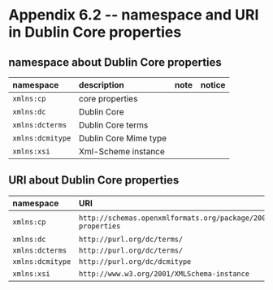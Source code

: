 # Appendix 6.2 -- namespace and URI in Dublin Core properties
## namespace about Dublin Core properties
| namespace | description | note | notice |
| :-- | :-- | :-- | :-- |
| `xmlns:cp` | core properties | | |
| `xmlns:dc` | Dublin Core | | |
| `xmlns:dcterms` | Dublin Core terms | | |
| `xmlns:dcmitype` | Dublin Core Mime type | | |
| `xmlns:xsi` | Xml-Scheme instance | | |

## URI about Dublin Core properties
| namespace | URI | description | note | notice |
| :-- | :-- | :-- | :-- | :-- |
| `xmlns:cp` | `http://schemas.openxmlformats.org/package/2006/metadata/core-properties` | core properties | | |
| `xmlns:dc` | `http://purl.org/dc/terms/` | | |
| `xmlns:dcterms` | `http://purl.org/dc/terms/` | | |
| `xmlns:dcmitype` | `http://purl.org/dc/dcmitype` | | |
| `xmlns:xsi` | `http://www.w3.org/2001/XMLSchema-instance` | See | |
